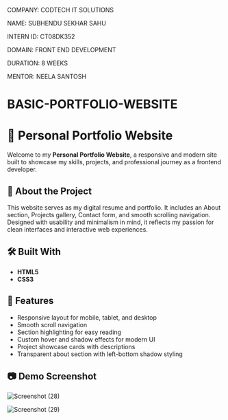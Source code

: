 COMPANY: CODTECH IT SOLUTIONS

NAME: SUBHENDU SEKHAR SAHU

INTERN ID: CT08DK352

DOMAIN: FRONT END DEVELOPMENT

DURATION: 8 WEEKS

MENTOR: NEELA SANTOSH

# BASIC-PORTFOLIO-WEBSITE

# 💼 Personal Portfolio Website

Welcome to my **Personal Portfolio Website**, a responsive and modern site built to showcase my skills, projects, and professional journey as a frontend developer.

## 📌 About the Project

This website serves as my digital resume and portfolio. It includes an About section, Projects gallery, Contact form, and smooth scrolling navigation. Designed with usability and minimalism in mind, it reflects my passion for clean interfaces and interactive web experiences.

## 🛠️ Built With

- **HTML5**
- **CSS3**

## 🎯 Features

- Responsive layout for mobile, tablet, and desktop
- Smooth scroll navigation
- Section highlighting for easy reading
- Custom hover and shadow effects for modern UI
- Project showcase cards with descriptions
- Transparent about section with left-bottom shadow styling

## 📷 Demo Screenshot
![Screenshot (28)](https://github.com/user-attachments/assets/0dc6d47e-99e2-46c3-b95c-33487e0330a2)

![Screenshot (29)](https://github.com/user-attachments/assets/798b2426-a347-4a17-a3ec-c024c0e69263)




